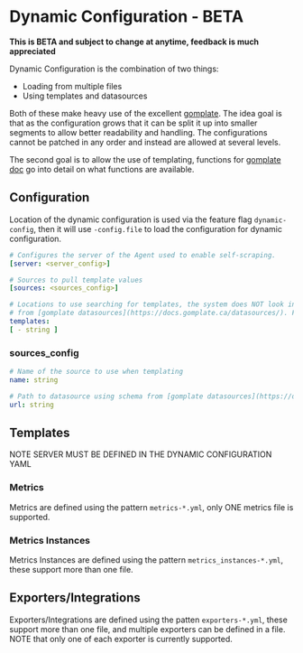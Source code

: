 # Dynamic Configuration - BETA

**This is BETA and subject to change at anytime, feedback is much appreciated**

Dynamic Configuration is the combination of two things:

* Loading from multiple files
* Using templates and datasources

Both of these make heavy use of the excellent [gomplate](https://github.com/hairyhenderson/gomplate). The idea goal is
that as the configuration grows that it can be split it up into smaller segments to allow better readability and handling.
The configurations cannot be patched in any order and instead are allowed at several levels. 

The second goal is to allow the use of templating, functions for [gomplate doc](https://docs.gomplate.ca/) go into detail
on what functions are available.

## Configuration

Location of the dynamic configuration is used via the feature flag `dynamic-config`, then it will use `-config.file` to
load the configuration for dynamic configuration.

```yaml
# Configures the server of the Agent used to enable self-scraping.
[server: <server_config>]

# Sources to pull template values 
[sources: <sources_config>]

# Locations to use searching for templates, the system does NOT look into subdirectories. Follows gomplate schema
# from [gomplate datasources](https://docs.gomplate.ca/datasources/). File and S3/GCP templates are currently supported
templates: 
[ - string ]

``` 

### sources_config
```yaml
# Name of the source to use when templating
name: string

# Path to datasource using schema from [gomplate datasources](https://docs.gomplate.ca/datasources/) 
url: string

```

## Templates

NOTE SERVER MUST BE DEFINED IN THE DYNAMIC CONFIGURATION YAML

### Metrics

Metrics are defined using the pattern `metrics-*.yml`, only ONE metrics file is supported.

### Metrics Instances

Metrics Instances are defined using the pattern `metrics_instances-*.yml`, these support more than one file.

## Exporters/Integrations 

Exporters/Integrations are defined using the patten `exporters-*.yml`, these support more than one file, and multiple 
exporters can be defined in a file. NOTE that only one of each exporter is currently supported.